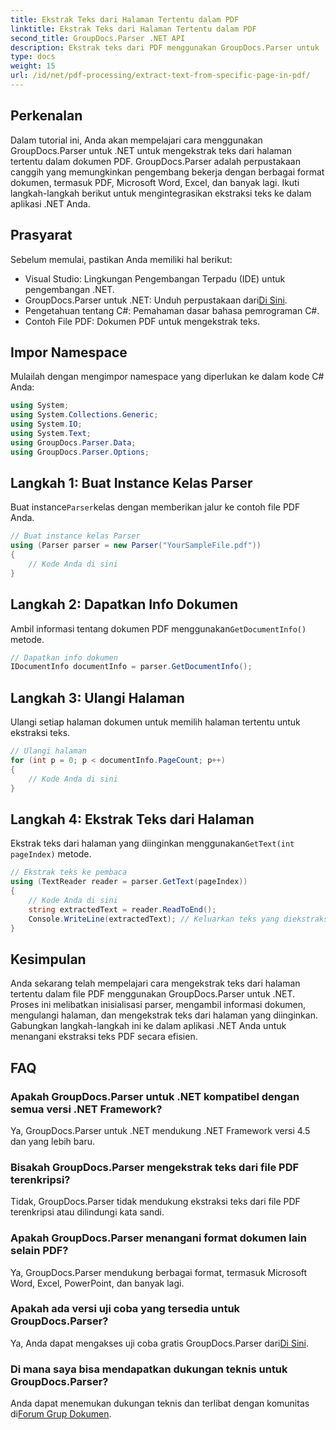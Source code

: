 ```yaml
---
title: Ekstrak Teks dari Halaman Tertentu dalam PDF
linktitle: Ekstrak Teks dari Halaman Tertentu dalam PDF
second_title: GroupDocs.Parser .NET API
description: Ekstrak teks dari PDF menggunakan GroupDocs.Parser untuk .NET. Ambil konten halaman tertentu dengan mudah menggunakan perpustakaan canggih ini.
type: docs
weight: 15
url: /id/net/pdf-processing/extract-text-from-specific-page-in-pdf/
---
```

## Perkenalan
Dalam tutorial ini, Anda akan mempelajari cara menggunakan GroupDocs.Parser untuk .NET untuk mengekstrak teks dari halaman tertentu dalam dokumen PDF. GroupDocs.Parser adalah perpustakaan canggih yang memungkinkan pengembang bekerja dengan berbagai format dokumen, termasuk PDF, Microsoft Word, Excel, dan banyak lagi. Ikuti langkah-langkah berikut untuk mengintegrasikan ekstraksi teks ke dalam aplikasi .NET Anda.
## Prasyarat
Sebelum memulai, pastikan Anda memiliki hal berikut:
- Visual Studio: Lingkungan Pengembangan Terpadu (IDE) untuk pengembangan .NET.
-  GroupDocs.Parser untuk .NET: Unduh perpustakaan dari[Di Sini](https://releases.groupdocs.com/parser/net/).
- Pengetahuan tentang C#: Pemahaman dasar bahasa pemrograman C#.
- Contoh File PDF: Dokumen PDF untuk mengekstrak teks.

## Impor Namespace
Mulailah dengan mengimpor namespace yang diperlukan ke dalam kode C# Anda:
```csharp
using System;
using System.Collections.Generic;
using System.IO;
using System.Text;
using GroupDocs.Parser.Data;
using GroupDocs.Parser.Options;
```
## Langkah 1: Buat Instance Kelas Parser
 Buat instance`Parser`kelas dengan memberikan jalur ke contoh file PDF Anda.
```csharp
// Buat instance kelas Parser
using (Parser parser = new Parser("YourSampleFile.pdf"))
{
    // Kode Anda di sini
}
```
## Langkah 2: Dapatkan Info Dokumen
 Ambil informasi tentang dokumen PDF menggunakan`GetDocumentInfo()` metode.
```csharp
// Dapatkan info dokumen
IDocumentInfo documentInfo = parser.GetDocumentInfo();
```
## Langkah 3: Ulangi Halaman
Ulangi setiap halaman dokumen untuk memilih halaman tertentu untuk ekstraksi teks.
```csharp
// Ulangi halaman
for (int p = 0; p < documentInfo.PageCount; p++)
{
    // Kode Anda di sini
}
```
## Langkah 4: Ekstrak Teks dari Halaman
 Ekstrak teks dari halaman yang diinginkan menggunakan`GetText(int pageIndex)` metode.
```csharp
// Ekstrak teks ke pembaca
using (TextReader reader = parser.GetText(pageIndex))
{
    // Kode Anda di sini
    string extractedText = reader.ReadToEnd();
    Console.WriteLine(extractedText); // Keluarkan teks yang diekstraksi
}
```

## Kesimpulan
Anda sekarang telah mempelajari cara mengekstrak teks dari halaman tertentu dalam file PDF menggunakan GroupDocs.Parser untuk .NET. Proses ini melibatkan inisialisasi parser, mengambil informasi dokumen, mengulangi halaman, dan mengekstrak teks dari halaman yang diinginkan. Gabungkan langkah-langkah ini ke dalam aplikasi .NET Anda untuk menangani ekstraksi teks PDF secara efisien.

## FAQ
### Apakah GroupDocs.Parser untuk .NET kompatibel dengan semua versi .NET Framework?
Ya, GroupDocs.Parser untuk .NET mendukung .NET Framework versi 4.5 dan yang lebih baru.
### Bisakah GroupDocs.Parser mengekstrak teks dari file PDF terenkripsi?
Tidak, GroupDocs.Parser tidak mendukung ekstraksi teks dari file PDF terenkripsi atau dilindungi kata sandi.
### Apakah GroupDocs.Parser menangani format dokumen lain selain PDF?
Ya, GroupDocs.Parser mendukung berbagai format, termasuk Microsoft Word, Excel, PowerPoint, dan banyak lagi.
### Apakah ada versi uji coba yang tersedia untuk GroupDocs.Parser?
 Ya, Anda dapat mengakses uji coba gratis GroupDocs.Parser dari[Di Sini](https://releases.groupdocs.com/).
### Di mana saya bisa mendapatkan dukungan teknis untuk GroupDocs.Parser?
 Anda dapat menemukan dukungan teknis dan terlibat dengan komunitas di[Forum Grup Dokumen](https://forum.groupdocs.com/c/parser/17).